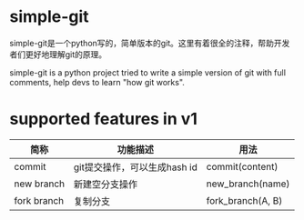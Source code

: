 # simple-git
simple-git是一个python写的，简单版本的git。这里有着很全的注释，帮助开发者们更好地理解git的原理。

simple-git is a python project tried to write a simple version of git with full comments, help devs to learn "how git works".

# supported features in v1
|简称|功能描述|用法|
|-|-|-|
|commit|git提交操作，可以生成hash id|commit(content)|
|new branch|新建空分支操作|new_branch(name)|
|fork branch|复制分支|fork_branch(A, B)|
